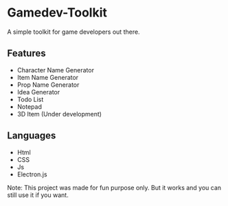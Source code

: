 # Gamedev-Toolkit
A simple toolkit for game developers out there.


## Features
- Character Name Generator 
- Item Name Generator
- Prop Name Generator 
- Idea Generator 
- Todo List
- Notepad 
- 3D Item (Under development) 

## Languages  
- Html 
- CSS
- Js 
- Electron.js 

Note: This project was made for fun purpose only. But it works and you can still use it if you want. 
